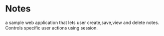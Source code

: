 # Notes
a sample web application that lets user create,save,view and delete notes. Controls specific user actions using session.
